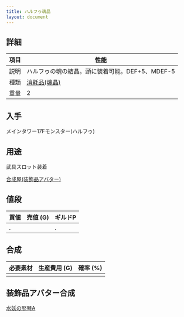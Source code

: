 ```yaml
---
title: ハルフゥ魂晶
layout: document
---
```

## 詳細

|項目|性能|
|---|---|
|説明|ハルフゥの魂の結晶。頭に装着可能。DEF+5、MDEF-5|
|種類|[消耗品(魂晶)](消耗品(魂晶))|
|重量|2|

## 入手

メインタワー17Fモンスター(ハルフゥ)

## 用途

武具スロット装着

[合成屋(装飾品アバター)](合成屋(装飾品アバター))

## 値段

|買値|売値 (G)|ギルドP|
|---|---|---|
|.||.|

## 合成

|必要素材|生産費用 (G)|確率 (%)|
|---|---|---|
||||

## 装飾品アバター合成

[水妖の竪琴A](水妖の竪琴A)
